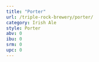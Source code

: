 ```yaml
---
title: "Porter"
url: /triple-rock-brewery/porter/
category: Irish Ale
style: Porter
abv: 0
ibu: 0
srm: 0
upc: 0
---
```


